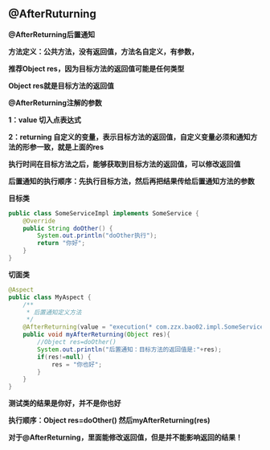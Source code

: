 ## @AfterRuturning

**@AfterReturning后置通知**

**方法定义：公共方法，没有返回值，方法名自定义，有参数，**

**推荐Object res，因为目标方法的返回值可能是任何类型**

**Object res就是目标方法的返回值**

**@AfterReturning注解的参数**

**1：value 切入点表达式**

**2：returning 自定义的变量，表示目标方法的返回值，自定义变量必须和通知方法的形参一致，就是上面的res**

**执行时间在目标方法之后，能够获取到目标方法的返回值，可以修改返回值**

**后置通知的执行顺序：先执行目标方法，然后再把结果传给后置通知方法的参数**

**目标类**

```Java
public class SomeServiceImpl implements SomeService {
    @Override
    public String doOther() {
        System.out.println("doOther执行");
        return "你好";
    }
}
```

**切面类**

```Java
@Aspect
public class MyAspect {
    /**
     * 后置通知定义方法
     */
    @AfterReturning(value = "execution(* com.zzx.bao02.impl.SomeServiceImpl.doOther())",returning = "res")
    public void myAfterReturning(Object res){
        //Object res=doOther()
        System.out.println("后置通知：目标方法的返回值是:"+res);
        if(res!=null) {
            res = "你也好";
        }
    }
}
```

**测试类的结果是你好，并不是你也好**

**执行顺序：Object res=doOther()   然后myAfterReturning(res)**

**对于@AfterReturning，里面能修改返回值，但是并不能影响返回的结果！**